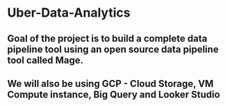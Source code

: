 # Uber-Data-Analytics

## Goal of the project is to build a complete data pipeline tool using an open source data pipeline tool called Mage.
## We will also be using GCP - Cloud Storage, VM Compute instance, Big Query and Looker Studio
